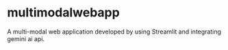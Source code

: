 # multimodalwebapp
A multi-modal web application developed by using Streamlit and integrating gemini ai api.
